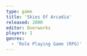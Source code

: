 ```yaml
---
type: game
title: 'Skies Of Arcadia'
released: 2000
editor: Overworks
players: 1
genres:
  - 'Role Playing Game (RPG)'
---
```

